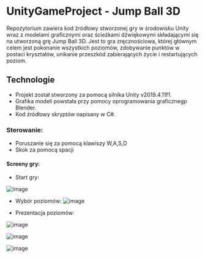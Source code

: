 # UnityGameProject - Jump Ball 3D
Repozytorium zawiera kod źródłowy stworzonej gry w środowisku Unity wraz z modelami graficznymi oraz ścieżkami dźwiękowymi składającymi się na utworzoną grę Jump Ball 3D. Jest to gra zręcznościowa, której głównym celem jest pokonanie wszystkich poziomów, zdobywanie punktów w postaci kryształów, unikanie przeszkód zabierających życie i restartujących poziom.
## Technologie
* Projekt został stworzony za pomocą silnika Unity v2019.4.11f1.
* Grafika modeli powstała przy pomocy oprogramowania graficznegp Blender. 
* Kod źródłowy skryptów napisany w C#.

### Sterowanie:
* Poruszanie się za pomocą klawiszy W,A,S,D
*  Skok za pomocą spacji

#### Screeny gry:
* Start gry:
 
![image](https://user-images.githubusercontent.com/32534922/211103104-f97ef527-682b-41b0-85bf-548b79e7ba60.png)

* Wybór poziomów:
![image](https://user-images.githubusercontent.com/32534922/211103355-698ced0f-1154-4bee-91e9-d07eb3322167.png)

* Prezentacja poziomów: 
 
![image](https://user-images.githubusercontent.com/32534922/211103571-86baffb6-f0ef-4183-bc23-c6c4ae1bd7e4.png)

![image](https://user-images.githubusercontent.com/32534922/211105295-4049cff8-0a17-4288-be07-1ce19154b268.png)

![image](https://user-images.githubusercontent.com/32534922/211105852-6b5ae82e-71c2-4ce9-8507-6cfbcfe54a44.png)
